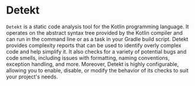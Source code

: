 # Detekt

`Detekt` is a static code analysis tool for the Kotlin programming language. It operates on the abstract syntax tree provided by the Kotlin compiler and can run in the command line or as a task in your Gradle build script. Detekt provides complexity reports that can be used to identify overly complex code and help simplify it. It also checks for a variety of potential bugs and code smells, including issues with formatting, naming conventions, exception handling, and more. Moreover, Detekt is highly configurable, allowing you to enable, disable, or modify the behavior of its checks to suit your project's needs.